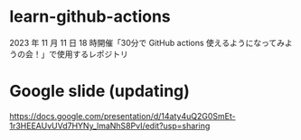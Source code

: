 # learn-github-actions
2023 年 11 月 11 日 18 時開催「30分で GitHub actions 使えるようになってみようの会！」で使用するレポジトリ

# Google slide (updating)
https://docs.google.com/presentation/d/14aty4uQ2G0SmEt-1r3HEEAUvUVd7HYNy_lmaNhS8PvI/edit?usp=sharing